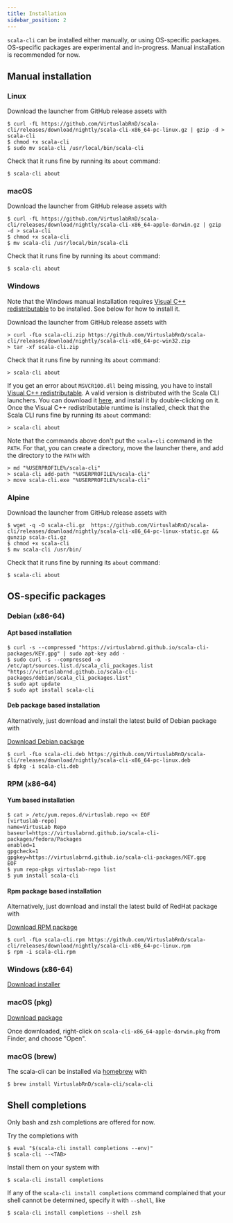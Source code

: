 ```yaml
---
title: Installation
sidebar_position: 2
---
```


`scala-cli` can be installed either manually, or using OS-specific packages.
OS-specific packages are experimental and in-progress.
Manual installation is recommended for now.

## Manual installation

### Linux

Download the launcher from GitHub release assets with
```text
$ curl -fL https://github.com/VirtuslabRnD/scala-cli/releases/download/nightly/scala-cli-x86_64-pc-linux.gz | gzip -d > scala-cli
$ chmod +x scala-cli
$ sudo mv scala-cli /usr/local/bin/scala-cli
```

Check that it runs fine by running its `about` command:
```text
$ scala-cli about
```

### macOS

Download the launcher from GitHub release assets with
```text
$ curl -fL https://github.com/VirtuslabRnD/scala-cli/releases/download/nightly/scala-cli-x86_64-apple-darwin.gz | gzip -d > scala-cli
$ chmod +x scala-cli
$ mv scala-cli /usr/local/bin/scala-cli
```

Check that it runs fine by running its `about` command:
```text
$ scala-cli about
```

### Windows

Note that the Windows manual installation requires [Visual C++ redistributable](https://support.microsoft.com/en-us/topic/the-latest-supported-visual-c-downloads-2647da03-1eea-4433-9aff-95f26a218cc0)
to be installed. See below for how to install it.

Download the launcher from GitHub release assets with
```text
> curl -fLo scala-cli.zip https://github.com/VirtuslabRnD/scala-cli/releases/download/nightly/scala-cli-x86_64-pc-win32.zip
> tar -xf scala-cli.zip
```

Check that it runs fine by running its `about` command:
```text
> scala-cli about
```

If you get an error about `MSVCR100.dll` being missing, you have to install
[Visual C++ redistributable](https://support.microsoft.com/en-us/topic/the-latest-supported-visual-c-downloads-2647da03-1eea-4433-9aff-95f26a218cc0). A valid version is distributed with the Scala CLI launchers.
You can download it [here](https://github.com/VirtuslabRnD/scala-cli/releases/download/nightly/vc_redist.x64.exe),
and install it by double-clicking on it. Once the Visual C++ redistributable runtime is installed,
check that the Scala CLI runs fine by running its `about` command:
```text
> scala-cli about
```

Note that the commands above don't put the `scala-cli` command in the `PATH`. For that, you can create a directory, move the
launcher there, and add the directory to the `PATH` with
```text
> md "%USERPROFILE%/scala-cli"
> scala-cli add-path "%USERPROFILE%/scala-cli"
> move scala-cli.exe "%USERPROFILE%/scala-cli"
```

### Alpine 

Download the launcher from GitHub release assets with

```text
$ wget -q -O scala-cli.gz  https://github.com/VirtuslabRnD/scala-cli/releases/download/nightly/scala-cli-x86_64-pc-linux-static.gz && gunzip scala-cli.gz
$ chmod +x scala-cli
$ mv scala-cli /usr/bin/
```

Check that it runs fine by running its `about` command:
```text
$ scala-cli about
```

## OS-specific packages

### Debian (x86-64)

#### Apt based installation

```text
$ curl -s --compressed "https://virtuslabrnd.github.io/scala-cli-packages/KEY.gpg" | sudo apt-key add -
$ sudo curl -s --compressed -o /etc/apt/sources.list.d/scala_cli_packages.list "https://virtuslabrnd.github.io/scala-cli-packages/debian/scala_cli_packages.list"
$ sudo apt update
$ sudo apt install scala-cli
```

#### Deb package based installation
Alternatively, just download and install the latest build of Debian package with

[Download Debian package](https://github.com/VirtuslabRnD/scala-cli/releases/download/nightly/scala-cli-x86_64-pc-linux.deb)

```text
$ curl -fLo scala-cli.deb https://github.com/VirtuslabRnD/scala-cli/releases/download/nightly/scala-cli-x86_64-pc-linux.deb
$ dpkg -i scala-cli.deb
```

### RPM (x86-64)

#### Yum based installation

```text
$ cat > /etc/yum.repos.d/virtuslab.repo << EOF
[virtuslab-repo]
name=VirtusLab Repo
baseurl=https://virtuslabrnd.github.io/scala-cli-packages/fedora/Packages
enabled=1
gpgcheck=1
gpgkey=https://virtuslabrnd.github.io/scala-cli-packages/KEY.gpg
EOF
$ yum repo-pkgs virtuslab-repo list
$ yum install scala-cli    
```

#### Rpm package based installation

Alternatively, just download and install the latest build of RedHat package with

[Download RPM package](https://github.com/VirtuslabRnD/scala-cli/releases/download/nightly/scala-cli-x86_64-pc-linux.rpm)
```text
$ curl -fLo scala-cli.rpm https://github.com/VirtuslabRnD/scala-cli/releases/download/nightly/scala-cli-x86_64-pc-linux.rpm
$ rpm -i scala-cli.rpm
```

### Windows (x86-64)

[Download installer](https://github.com/VirtuslabRnD/scala-cli/releases/download/nightly/scala-cli-x86_64-pc-win32.msi)

### macOS (pkg)

[Download package](https://github.com/VirtuslabRnD/scala-cli/releases/download/nightly/scala-cli-x86_64-apple-darwin.pkg)

Once downloaded, right-click on `scala-cli-x86_64-apple-darwin.pkg` from Finder, and choose "Open".

### macOS (brew)

The scala-cli can be installed via [homebrew](https://brew.sh) with

```text
$ brew install VirtuslabRnD/scala-cli/scala-cli 
```

## Shell completions

Only bash and zsh completions are offered for now.

Try the completions with
```text
$ eval "$(scala-cli install completions --env)"
$ scala-cli --<TAB>
```

Install them on your system with
```text
$ scala-cli install completions
```

If any of the `scala-cli install completions` command complained that your shell cannot be determined, specify it
with `--shell`, like
```text
$ scala-cli install completions --shell zsh
```
